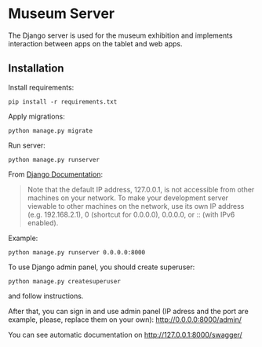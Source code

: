# Museum Server  
The Django server is used for the museum exhibition and 
implements interaction between apps on the tablet and 
web apps. 
## Installation
Install requirements:  
```shell
pip install -r requirements.txt
```  
Apply migrations:  
```shell
python manage.py migrate
```
Run server:  
```shell
python manage.py runserver
```
From [Django Documentation](https://docs.djangoproject.com/en/4.1/ref/django-admin/#:~:text=Note%20that%20the%20default%20IP%20address%2C%20127.0.0.1%2C%20is%20not%20accessible%20from%20other%20machines%20on%20your%20network.%20To%20make%20your%20development%20server%20viewable%20to%20other%20machines%20on%20the%20network%2C%20use%20its%20own%20IP%20address%20(e.g.%20192.168.2.1)%2C%200%20(shortcut%20for%200.0.0.0)%2C%200.0.0.0%2C%20or%20%3A%3A%20(with%20IPv6%20enabled).):  
>Note that the default IP address, 127.0.0.1, is not accessible 
from other machines on your network. To make your development 
server viewable to other machines on the network, use its own IP
address (e.g. 192.168.2.1), 0 (shortcut for 0.0.0.0), 0.0.0.0, 
>or :: (with IPv6 enabled).

Example:  
```shell
python manage.py runserver 0.0.0.0:8000
```
To use Django admin panel, you should create superuser:
```shell
python manage.py createsuperuser
```
and follow instructions.  

After that, you can sign in and use admin panel (IP adress and
the port are example, please, replace them on your own):
http://0.0.0.0:8000/admin/

You can see automatic documentation on 
http://127.0.0.1:8000/swagger/